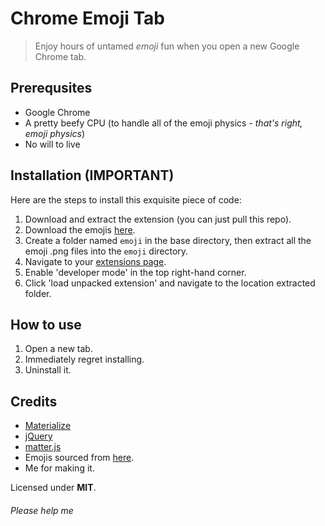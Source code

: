 # Chrome Emoji Tab
>Enjoy hours of untamed *emoji* fun when you open a new Google Chrome tab.

## Prerequsites
- Google Chrome
- A pretty beefy CPU (to handle all of the emoji physics - *that's right, emoji physics*)
- No will to live

## Installation (IMPORTANT)
Here are the steps to install this exquisite piece of code:

1. Download and extract the extension (you can just pull this repo).
2. Download the emojis [here](https://drive.google.com/file/d/1HK0GhpSoJ3a7ILALX6ZW2cgWrFFzUSQu/view).
3. Create a folder named `emoji` in the base directory, then extract all the emoji .png files into the `emoji` directory.
4. Navigate to your [extensions page](chrome://extensions/).
5. Enable 'developer mode' in the top right-hand corner.
6. Click 'load unpacked extension' and navigate to the location extracted folder.

## How to use
1. Open a new tab.
2. Immediately regret installing.
3. Uninstall it.

## Credits
- [Materialize](https://materializecss.com/)
- [jQuery](https://jquery.com/)
- [matter.js](http://brm.io/matter-js/)
- Emojis sourced from [here](https://forum.xda-developers.com/android/themes/substratum-whatsapp-emoji-pack-emojione-t3663890).
- Me for making it.

Licensed under **MIT**.

###### Please help me
